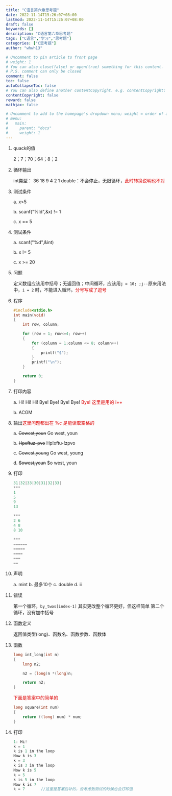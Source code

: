 ```yaml
---
title: "C语言第六章思考题"
date: 2022-11-14T15:26:07+08:00
lastmod: 2022-11-14T15:26:07+08:00
draft: false
keywords: []
description: "C语言第六章思考题"
tags: ["C语言","学习","思考题"]
categories: ["C思考题"]
author: "whwh13"

# Uncomment to pin article to front page
# weight: 1
# You can also close(false) or open(true) something for this content.
# P.S. comment can only be closed
comment: false
toc: false
autoCollapseToc: false
# You can also define another contentCopyright. e.g. contentCopyright: "This is another copyright."
contentCopyright: false
reward: false
mathjax: false

# Uncomment to add to the homepage's dropdown menu; weight = order of article
# menu:
#   main:
#     parent: "docs"
#     weight: 1
---
```


<!--more-->
1. quack的值

    2；7；70；64；8；2

2. 循环输出

    int类型： 36 18  9  4  2  1
    double：不会停止，无限循环，<font color="#dd0000">此时转换说明也不对</font>

3. 测试条件

    a. x>5

    b. scanf("%ld",&x) != 1

    c. x == 5

4. 测试条件

    a. scanf("%d",&int)

    b. x != 5

    c. x >= 20

5. 问题

    定义数组应该用中括号；无返回值；中间循环，应该用`j = 10; ;j--`原来用法中，`i = 2` 时，不能进入循环。<font color="#dd0000">分号写成了逗号</font>

6. 程序

    ```C
    #include<stdio.h>
    int main(void)
    {
        int row, column;

        for (row = 1; row<=4; row++)
        {
            for (column = 1;column <= 8; column++)
            {
                printf("$");
            }
            printf("\n");
        }

        return 0;
    }
    ```

7. 打印内容

    a. Hi!  Hi! Hi! Bye!  Bye!  Bye!  Bye!  <font color="#dd0000">Bye! 这里是用的 i++</font>

    b. ACGM

8. 输出<font color="#dd0000">这里问题都出在 %c 是能读取空格的</font>

    a. ~~Gowest,youn~~ Go west, youn

    b. ~~Hpxftuz-pvo~~ Hp!xftu-!zpvo

    c. ~~Gowest,young~~ Go west, young

    d. ~~$owest,youn~~ $o west, youn

9. 打印

    ```C
    31|32|33|30|31|32|33|
    ***
    1
    5
    9
    13

    ***
    2 6
    4 8
    8 10

    ***
    ======
    =====
    ====
    ===
    ==
    ```

10. 声明

    a. mint
    b. 最多10个
    c. double
    d. ii

11. 错误

    第一个循环，`by_twos[index-1]` 其实更改整个循环更好，但这样简单
    第二个循环，没有加中括号

12. 函数定义

    返回值类型(long)、函数名、函数参数、函数体

13. 函数

    ```C
    long int_long(int n)
    {
        long n2;

        n2 = (long)n *(long)n;

        return n2;
    }
    ```

    <font color="#dd0000">下面是答案中的简单的</font>

    ```C
    long square(int num)
    {
        return ((long) num) * num;
    }

14. 打印

    ```C
    1: Hi!
    k = 1
    k is 1 in the loop
    Now k is 3
    k = 3
    k is 3 in the loop
    Now k is 5
    k = 5
    k is 5 in the loop
    Now k is 7
    k = 7       //这里是答案后补的，没考虑到测试的时候也会打印值
    ```
